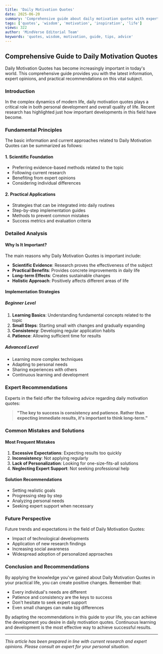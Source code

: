 ```yaml
---
title: 'Daily Motivation Quotes'
date: 2025-06-20
summary: 'Comprehensive guide about daily motivation quotes with expert insights and practical advice.'
tags: ['quotes', 'wisdom', 'motivation', 'inspiration', 'life']
views: 322
author: 'MindVerse Editorial Team'
keywords: 'quotes, wisdom, motivation, guide, tips, advice'
---
```


## Comprehensive Guide to Daily Motivation Quotes

Daily Motivation Quotes has become increasingly important in today's world. This comprehensive guide provides you with the latest information, expert opinions, and practical recommendations on this vital subject.

### Introduction

In the complex dynamics of modern life, daily motivation quotes plays a critical role in both personal development and overall quality of life. Recent research has highlighted just how important developments in this field have become.

### Fundamental Principles

The basic information and current approaches related to Daily Motivation Quotes can be summarized as follows:

#### 1. Scientific Foundation
- Preferring evidence-based methods related to the topic
- Following current research
- Benefiting from expert opinions
- Considering individual differences

#### 2. Practical Applications
- Strategies that can be integrated into daily routines
- Step-by-step implementation guides
- Methods to prevent common mistakes
- Success metrics and evaluation criteria

### Detailed Analysis

#### Why Is It Important?
The main reasons why Daily Motivation Quotes is important include:

- **Scientific Evidence**: Research proves the effectiveness of the subject
- **Practical Benefits**: Provides concrete improvements in daily life
- **Long-term Effects**: Creates sustainable changes
- **Holistic Approach**: Positively affects different areas of life

#### Implementation Strategies

##### Beginner Level
1. **Learning Basics**: Understanding fundamental concepts related to the topic
2. **Small Steps**: Starting small with changes and gradually expanding
3. **Consistency**: Developing regular application habits
4. **Patience**: Allowing sufficient time for results

##### Advanced Level
- Learning more complex techniques
- Adapting to personal needs
- Sharing experiences with others
- Continuous learning and development

### Expert Recommendations

Experts in the field offer the following advice regarding daily motivation quotes:

> **"The key to success is consistency and patience. Rather than expecting immediate results, it's important to think long-term."**

### Common Mistakes and Solutions

#### Most Frequent Mistakes
1. **Excessive Expectations**: Expecting results too quickly
2. **Inconsistency**: Not applying regularly
3. **Lack of Personalization**: Looking for one-size-fits-all solutions
4. **Neglecting Expert Support**: Not seeking professional help

#### Solution Recommendations
- Setting realistic goals
- Progressing step by step
- Analyzing personal needs
- Seeking expert support when necessary

### Future Perspective

Future trends and expectations in the field of Daily Motivation Quotes:

- Impact of technological developments
- Application of new research findings
- Increasing social awareness
- Widespread adoption of personalized approaches

### Conclusion and Recommendations

By applying the knowledge you've gained about Daily Motivation Quotes in your practical life, you can create positive changes. Remember that:

- Every individual's needs are different
- Patience and consistency are the keys to success
- Don't hesitate to seek expert support
- Even small changes can make big differences

By adapting the recommendations in this guide to your life, you can achieve the development you desire in daily motivation quotes. Continuous learning and development is the most effective way to achieve successful results.

---

*This article has been prepared in line with current research and expert opinions. Please consult an expert for your personal situation.*
